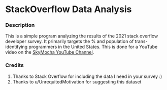 # StackOverflow Data Analysis
### Description
This is a simple program analyzing the results of the 2021 stack overflow developer survey. It primarily targets the % and population of trans-identifying programmers in the United States. This is done for a YouTube video on the [SkyMocha YouTube Channel](https://www.youtube.com/c/NickStudiosCode).

### Credits
1. Thanks to Stack Overflow for including the data I need in your survey :)
2. Thanks to u/UnrequitedMotivation for suggesting this dataset